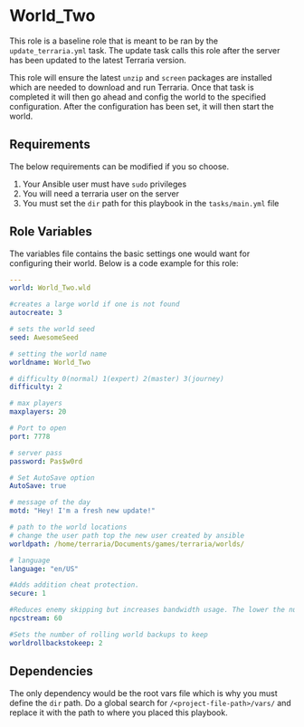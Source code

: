 # World_Two

This role is a baseline role that is meant to be ran by the `update_terraria.yml` task. The update task calls this role after the server has been updated to the latest Terraria version.

This role will ensure the latest `unzip` and `screen` packages are installed which are needed to download and run Terraria.
Once that task is completed it will then go ahead and config the world to the specified configuration.
After the configuration has been set, it will then start the world.

## Requirements

The below requirements can be modified if you so choose.

1. Your Ansible user must have `sudo` privileges
1. You will need a terraria user on the server
1. You must set the `dir` path for this playbook in the `tasks/main.yml` file

## Role Variables

The variables file contains the basic settings one would want for configuring their world. Below is a code example for this role:

```yaml
---
world: World_Two.wld

#creates a large world if one is not found
autocreate: 3

# sets the world seed
seed: AwesomeSeed

# setting the world name
worldname: World_Two

# difficulty 0(normal) 1(expert) 2(master) 3(journey)
difficulty: 2

# max players
maxplayers: 20

# Port to open
port: 7778

# server pass
password: Pas$w0rd

# Set AutoSave option
AutoSave: true

# message of the day
motd: "Hey! I'm a fresh new update!"

# path to the world locations
# change the user path top the new user created by ansible
worldpath: /home/terraria/Documents/games/terraria/worlds/

# language
language: "en/US"

#Adds addition cheat protection.
secure: 1

#Reduces enemy skipping but increases bandwidth usage. The lower the number the less skipping will happen, but more data is sent. 0 is off.
npcstream: 60

#Sets the number of rolling world backups to keep
worldrollbackstokeep: 2
```

## Dependencies

The only dependency would be the root vars file which is why you must define the `dir` path. Do a global search for `/<project-file-path>/vars/` and replace it with the path to where you placed this playbook.
